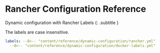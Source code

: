 # Rancher Configuration Reference

Dynamic configuration with Rancher Labels
{: .subtitle }

The labels are case insensitive.

```yaml
labels: --8<-- "content/reference/dynamic-configuration/rancher.yml"
  --8<-- "content/reference/dynamic-configuration/docker-labels.yml"
```

